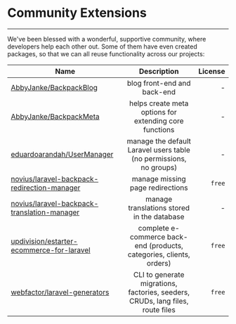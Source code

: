 # Community Extensions

---

We've been blessed with a wonderful, supportive community, where developers help each other out. Some of them have even created packages, so that we can all reuse functionality across our projects:

| Name          | Description   | License  |
| ------------- |:-------------:| --------:|
| [AbbyJanke/BackpackBlog](https://github.com/AbbyJanke/BackpackBlog)      | blog front-end and back-end | - |
| [AbbyJanke/BackpackMeta](https://github.com/AbbyJanke/BackpackMeta)      | helps create meta options for extending core functions      |   - |
| [eduardoarandah/UserManager](https://github.com/eduardoarandah/UserManager) | manage the default Laravel users table (no permissions, no groups)      |  - |
| [novius/laravel-backpack-redirection-manager](https://github.com/novius/laravel-backpack-redirection-manager) | manage missing page redirections      |  ```free``` |
| [novius/laravel-backpack-translation-manager](https://github.com/novius/laravel-backpack-translation-manager) | manage translations stored in the database   |  - |
| [updivision/estarter-ecommerce-for-laravel](https://github.com/updivision/estarter-ecommerce-for-laravel) | complete e-commerce back-end (products, categories, clients, orders)      |  ```free``` |
| [webfactor/laravel-generators](https://github.com/webfactor/laravel-generators) | CLI to generate migrations, factories, seeders, CRUDs, lang files, route files      |  ```free``` |
